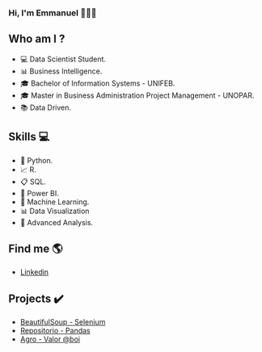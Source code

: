 ### Hi, I'm Emmanuel 👨♐👋


## Who am I ?
- 💻 Data Scientist Student.
- 📊 Business Intelligence.
- 🎓 Bachelor of Information Systems - UNIFEB.
- 🎓 Master in Business Administration Project Management - UNOPAR.
- 📚 Data Driven.


## Skills 💻
- 🐍 Python.
- 📈 R.
- 📋 SQL.
- 🧮 Power BI.
- 🔮 Machine Learning.
- 📊 Data Visualization
- 📑 Advanced Analysis.


## Find me  🌎
- [Linkedin](https://www.linkedin.com/in/emmanuel-orestes-torres-038a5869/)


## Projects ✔️

- [BeautifulSoup - Selenium](https://github.com/eotorres/BeautifulSoup-Selenium)
- [Repositorio - Pandas](https://github.com/eotorres/Repositorio-Pandas)
- [Agro - Valor @boi](https://github.com/eotorres/Agro_arrobaboi)

